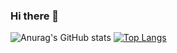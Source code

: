 ### Hi there 👋
![Anurag's GitHub stats](https://github-readme-stats.vercel.app/api?username=psydok&show_icons=true&theme=gradient)
[![Top Langs](https://github-readme-stats.vercel.app/api/top-langs/?username=psydok&layout=compact)](https://github.com/anuraghazra/github-readme-stats)

<!--
**psydok/psydok** is a ✨ _special_ ✨ repository because its `README.md` (this file) appears on your GitHub profile.

Here are some ideas to get you started:

- 🔭 I’m currently working on ...
- 🌱 I’m currently learning ...
- 👯 I’m looking to collaborate on ...
- 🤔 I’m looking for help with ...
- 💬 Ask me about ...
- 📫 How to reach me: ...
- 😄 Pronouns: ...
- ⚡ Fun fact: ...
-->
